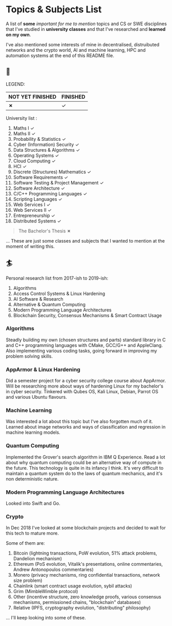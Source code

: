 # Topics & Subjects List
A list of **some** *important for me to mention* topics and CS or SWE disciplines that I've studied in **university classes** and that I've researched and **learned on my own**.

I've also mentioned some interests of mine in decentralised, distruibuted networks and the crypto world, AI and machine learning, HPC and automation systems at the end of this README file.

## 🍏

LEGEND:

NOT YET FINISHED | FINISHED |
--- | --- |
**&#x2717;** | &#x2713; |

University list :
1. Maths I &#x2713;
1. Maths II &#x2713;
1. Probability & Statistics &#x2713;
1. Cyber (Information) Security &#x2713;
1. Data Structures & Algorithms &#x2713;
1. Operating Systems &#x2713;
1. Cloud Computing &#x2713;
1. HCI &#x2713;
1. Discrete (Structures) Mathematics &#x2713;
1. Software Requirements &#x2713;
1. Software Testing & Project Management &#x2713;
1. Software Architecture &#x2713;
1. C/C++ Programming Languages &#x2713;
1. Scripting Languages &#x2713;
1. Web Services I &#x2713;
1. Web Services II &#x2713;
1. Entrepreneurship &#x2713;
1. Distributed Systems &#x2713;

> The Bachelor's Thesis **&#x2717;**

... These are just some classes and subjects that I wanted to mention at the moment of writing this.

## 🏄

Personal research list from 2017-ish to 2019-ish:
1. Algorithms
1. Access Control Systems & Linux Hardening
1. AI Software & Research
1. Alternative & Quantum Computing
1. Modern Programming Language Architectures
1. Blockchain Security, Consensus Mechanisms & Smart Contract Usage

### Algorithms
Steadly building my own (chosen structures and parts) standard library in C and C++ programming languages with CMake, GCC/G++ and AppleClang. Also implementing various coding tasks, going forward in improving my problem solving skills.

### AppArmor & Linux Hardening
Did a semester project for a cyber security college course about AppArmor. Will be researching more about ways of hardening Linux for my bachelor's in cyber security. Tinkered with Qubes OS, Kali Linux, Debian, Parrot OS and various Ubuntu flavours.

### Machine Learning
Was interested a lot about this topic but I've also forgotten much of it. Learned about image networks and ways of classification and regression in machine learning models.

### Quantum Computing
Implemented the Grover's search algorithm in IBM Q Experience. Read a lot about why quantum computing could be an alternative way of compute in the future. This technology is quite in its infancy I think. It's very difficult to maintain a quantum system do to the laws of quantum mechanics, and it's non deterministic nature.

### Modern Programming Language Architectures
Looked into Swift and Go.

### Crypto
In Dec 2018 I've looked at some blockchain projects and decided to wait for this tech to mature more. 

Some of them are: 

1. Bitcoin (lightning transactions, PoW evolution, 51% attack problems, Dandelion mechanism)
1. Ethereum (PoS evolution, Vitalik's presentations, online commentaries, Andrew Antonopoulos commentaries)
1. Monero (privacy mechanisms, ring confidential transactions, network size problem)
1. Chainlink (smart contract usage evolution, sybil attacks)
1. Grim (MimbleWimble protocol)
1. Other (incentive structure, zero knowledge proofs, various consensus mechanisms, permissioned chains, "blockchain" databases)
1. Relative (IPFS, cryptography evolution, "distributing" philosophy)

... I'll keep looking into some of these.
